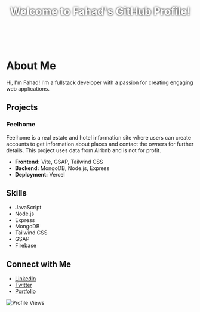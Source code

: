 <div style="background-image: url('assets/firstpic.png'); background-size: cover; height: 200px; display: flex; justify-content: center; align-items: center; color: white; text-shadow: 0 0 5px black;">
  <h1>Welcome to Fahad's GitHub Profile!</h1>
</div>

# About Me
Hi, I'm Fahad! I'm a fullstack developer with a passion for creating engaging web applications.

## Projects
### Feelhome
Feelhome is a real estate and hotel information site where users can create accounts to get information about places and contact the owners for further details. This project uses data from Airbnb and is not for profit.

- **Frontend:** Vite, GSAP, Tailwind CSS
- **Backend:** MongoDB, Node.js, Express
- **Deployment:** Vercel

## Skills
- JavaScript
- Node.js
- Express
- MongoDB
- Tailwind CSS
- GSAP
- Firebase

## Connect with Me
- [LinkedIn](https://www.linkedin.com/in/your-profile)
- [Twitter](https://twitter.com/your-profile)
- [Portfolio](https://your-portfolio.com)

![Profile Views](https://komarev.com/ghpvc/?username=Fahad&color=blue)
